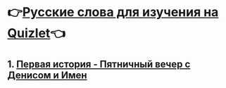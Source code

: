 # 👉[Русские слова для изучения на Quizlet](https://quizlet.com/ru/1040946395/%D0%A0%D1%83%D1%81%D1%81%D0%BA%D0%B8%D0%B9-%D1%8F%D0%B7%D1%8B%D0%BA-flash-cards/?i=28rnxw&x=1jqt)👈

## 1. [Первая история - Пятничный вечер с Денисом и Имен](https://github.com/rus4help/russian-language/blob/main/stories/1.md)
